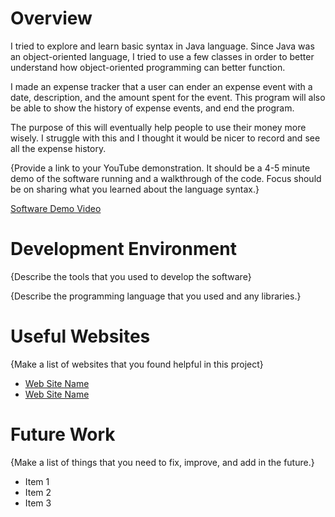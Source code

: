 # Overview

I tried to explore and learn basic syntax in Java language.
Since Java was an object-oriented language, I tried to use a few classes in order to better understand how object-oriented programming can better function.

I made an expense tracker that a user can ender an expense event with a date, description, and the amount spent for the event. 
This program will also be able to show the history of expense events, and end the program. 

The purpose of this will eventually help people to use their money more wisely. I struggle with this and I thought it would be nicer to record and see all the expense history.

{Provide a link to your YouTube demonstration. It should be a 4-5 minute demo of the software running and a walkthrough of the code. Focus should be on sharing what you learned about the language syntax.}

[Software Demo Video](http://youtube.link.goes.here)

# Development Environment

{Describe the tools that you used to develop the software}

{Describe the programming language that you used and any libraries.}

# Useful Websites

{Make a list of websites that you found helpful in this project}

- [Web Site Name](http://url.link.goes.here)
- [Web Site Name](http://url.link.goes.here)

# Future Work

{Make a list of things that you need to fix, improve, and add in the future.}

- Item 1
- Item 2
- Item 3